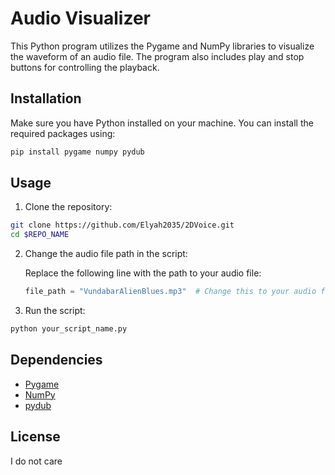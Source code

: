 # Audio Visualizer

This Python program utilizes the Pygame and NumPy libraries to visualize the waveform of an audio file. The program also includes play and stop buttons for controlling the playback.

## Installation

Make sure you have Python installed on your machine. You can install the required packages using:

```bash
pip install pygame numpy pydub
```

## Usage

1. Clone the repository:

```bash
git clone https://github.com/Elyah2035/2DVoice.git
cd $REPO_NAME
```

2. Change the audio file path in the script:

   Replace the following line with the path to your audio file:

   ```python
   file_path = "VundabarAlienBlues.mp3"  # Change this to your audio file
   ```

3. Run the script:

```bash
python your_script_name.py
```

## Dependencies

- [Pygame](https://www.pygame.org/)
- [NumPy](https://numpy.org/)
- [pydub](https://github.com/jiaaro/pydub)

## License

I do not care
